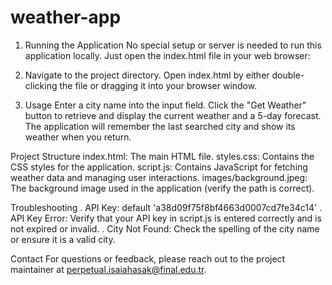 # weather-app
1. Running the Application
No special setup or server is needed to run this application locally. Just open the index.html file in your web browser:

2. Navigate to the project directory.
Open index.html by either double-clicking the file or dragging it into your browser window.

3. Usage
Enter a city name into the input field.
Click the "Get Weather" button to retrieve and display the current weather and a 5-day forecast.
The application will remember the last searched city and show its weather when you return.

Project Structure
index.html: The main HTML file.
styles.css: Contains the CSS styles for the application.
script.js: Contains JavaScript for fetching weather data and managing user interactions.
images/background.jpeg: The background image used in the application (verify the path is correct).

Troubleshooting
. API Key: default 'a38d09f75f8bf4663d0007cd7fe34c14'
. API Key Error: Verify that your API key in script.js is entered correctly and is not expired or invalid.
. City Not Found: Check the spelling of the city name or ensure it is a valid city.

Contact
For questions or feedback, please reach out to the project maintainer at perpetual.isaiahasak@final.edu.tr.






